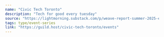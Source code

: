 ```yaml
---
name: "Civic Tech Toronto"
description: "Tech for good every tuesday"
source: "https://lightmorning.substack.com/p/weave-report-summer-2025-edition"
tags: type/event-series
link: "https://guild.host/civic-tech-toronto/events"
---
```

